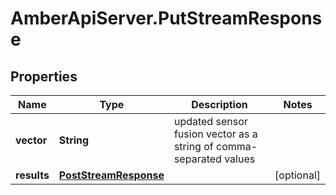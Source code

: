 # AmberApiServer.PutStreamResponse

## Properties
Name | Type | Description | Notes
------------ | ------------- | ------------- | -------------
**vector** | **String** | updated sensor fusion vector as a string of comma-separated values | 
**results** | [**PostStreamResponse**](PostStreamResponse.md) |  | [optional] 
